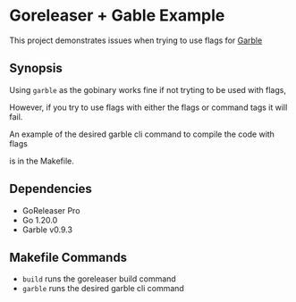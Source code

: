 # Goreleaser + Gable Example

This project demonstrates issues when trying to use flags for [Garble](https://github.com/burrowers/garble)

## Synopsis

Using `garble` as the gobinary works fine if not tryting to be used with flags,

However, if you try to use flags with either the flags or command tags it will fail.

An example of the desired garble cli command to compile the code with flags

is in the Makefile.

## Dependencies

- GoReleaser Pro
- Go 1.20.0
- Garble v0.9.3

## Makefile Commands

- `build` runs the goreleaser build command
- `garble` runs the desired garble cli command
